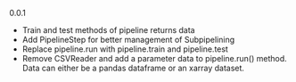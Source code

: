 0.0.1
* Train and test methods of pipeline returns data
* Add PipelineStep for better management of Subpipelining
* Replace pipeline.run with pipeline.train and pipeline.test
* Remove CSVReader and add a parameter data to pipeline.run() method. 
  Data can either be a pandas dataframe or an xarray dataset.
